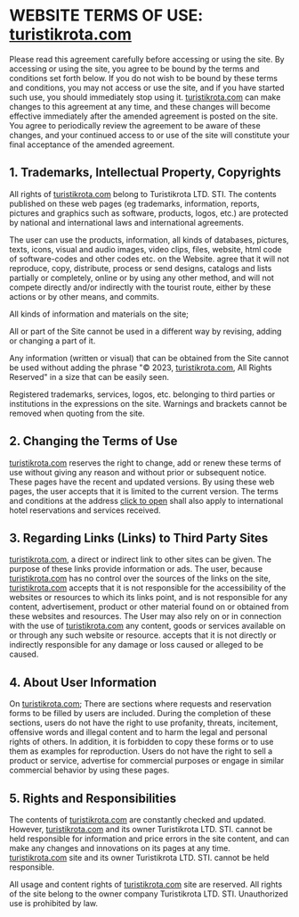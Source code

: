 # WEBSITE TERMS OF USE: [turistikrota.com](https://www.turistikrota.com/)

Please read this agreement carefully before accessing or using the site. By accessing or using the site, you agree to be bound by the terms and conditions set forth below. If you do not wish to be bound by these terms and conditions, you may not access or use the site, and if you have started such use, you should immediately stop using it. [turistikrota.com](https://www.turistikrota.com/) can make changes to this agreement at any time, and these changes will become effective immediately after the amended agreement is posted on the site. You agree to periodically review the agreement to be aware of these changes, and your continued access to or use of the site will constitute your final acceptance of the amended agreement.

## 1. Trademarks, Intellectual Property, Copyrights

All rights of [turistikrota.com](https://www.turistikrota.com/) belong to Turistikrota LTD. STI. The contents published on these web pages (eg trademarks, information, reports, pictures and graphics such as software, products, logos, etc.) are protected by national and international laws and international agreements.

The user can use the products, information, all kinds of databases, pictures, texts, icons, visual and audio images, video clips, files, website, html code of software-codes and other codes etc. on the Website. agree that it will not reproduce, copy, distribute, process or send designs, catalogs and lists partially or completely, online or by using any other method, and will not compete directly and/or indirectly with the tourist route, either by these actions or by other means, and commits.

All kinds of information and materials on the site;

All or part of the Site cannot be used in a different way by revising, adding or changing a part of it.

Any information (written or visual) that can be obtained from the Site cannot be used without adding the phrase "© 2023, [turistikrota.com](https://www.turistikrota.com/), All Rights Reserved" in a size that can be easily seen.

Registered trademarks, services, logos, etc. belonging to third parties or institutions in the expressions on the site. Warnings and brackets cannot be removed when quoting from the site.

## 2. Changing the Terms of Use

[turistikrota.com](https://www.turistikrota.com/) reserves the right to change, add or renew these terms of use without giving any reason and without prior or subsequent notice. These pages have the recent and updated versions. By using these web pages, the user accepts that it is limited to the current version.
The terms and conditions at the address [click to open](https://developer.ean.com/terms/en) shall also apply to international hotel reservations and services received.

## 3. Regarding Links (Links) to Third Party Sites

[turistikrota.com](https://www.turistikrota.com/), a direct or indirect link to other sites can be given. The purpose of these links provide information or ads. The user, because [turistikrota.com](https://www.turistikrota.com/) has no control over the sources of the links on the site, [turistikrota.com](https://www.turistikrota.com/) accepts that it is not responsible for the accessibility of the websites or resources to which its links point, and is not responsible for any content, advertisement, product or other material found on or obtained from these websites and resources. The User may also rely on or in connection with the use of [turistikrota.com](https://www.turistikrota.com/) any content, goods or services available on or through any such website or resource. accepts that it is not directly or indirectly responsible for any damage or loss caused or alleged to be caused.

## 4. About User Information

On [turistikrota.com](https://www.turistikrota.com/); There are sections where requests and reservation forms to be filled by users are included. During the completion of these sections, users do not have the right to use profanity, threats, incitement, offensive words and illegal content and to harm the legal and personal rights of others. In addition, it is forbidden to copy these forms or to use them as examples for reproduction. Users do not have the right to sell a product or service, advertise for commercial purposes or engage in similar commercial behavior by using these pages.

## 5. Rights and Responsibilities

The contents of [turistikrota.com](https://www.turistikrota.com/) are constantly checked and updated. However, [turistikrota.com](https://www.turistikrota.com/) and its owner Turistikrota LTD. STI. cannot be held responsible for information and price errors in the site content, and can make any changes and innovations on its pages at any time. [turistikrota.com](https://www.turistikrota.com/) site and its owner Turistikrota LTD. STI. cannot be held responsible.

All usage and content rights of [turistikrota.com](https://www.turistikrota.com/) site are reserved. All rights of the site belong to the owner company Turistikrota LTD. STI. Unauthorized use is prohibited by law.
